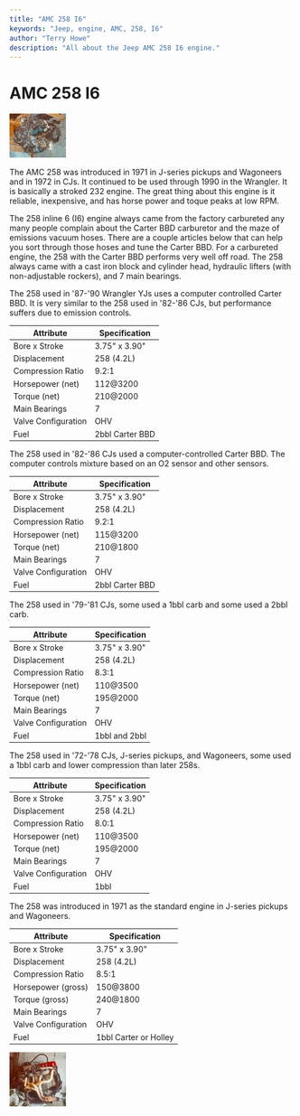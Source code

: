 ```yaml
---
title: "AMC 258 I6"
keywords: "Jeep, engine, AMC, 258, I6"
author: "Terry Howe"
description: "All about the Jeep AMC 258 I6 engine."
---
```

# AMC 258 I6

[![258 I6](../../img/engine/258_.jpg)](../../img/engine/258.jpg)

The AMC 258 was introduced in 1971 in J-series pickups and Wagoneers and in 1972 in CJs. It continued to be used through 1990 in the Wrangler. It is basically a stroked 232 engine. The great thing about this engine is it reliable, inexpensive, and has horse power and toque peaks at low RPM.

The 258 inline 6 (I6) engine always came from the factory carbureted any many people complain about the Carter BBD carburetor and the maze of emissions vacuum hoses. There are a couple articles below that can help you sort through those hoses and tune the Carter BBD. For a carbureted engine, the 258 with the Carter BBD performs very well off road. The 258 always came with a cast iron block and cylinder head, hydraulic lifters (with non-adjustable rockers), and 7 main bearings.

The 258 used in '87-'90 Wrangler YJs uses a computer controlled Carter BBD. It is very similar to the 258 used in '82-'86 CJs, but performance suffers due to emission controls.

| Attribute           | Specification   |
|---------------------|-----------------|
| Bore x Stroke       | 3.75" x 3.90"   |
| Displacement        | 258 (4.2L)      |
| Compression Ratio   | 9.2:1           |
| Horsepower (net)    | 112@3200        |
| Torque (net)        | 210@2000        |
| Main Bearings       | 7               |
| Valve Configuration | OHV             |
| Fuel                | 2bbl Carter BBD |

The 258 used in '82-'86 CJs used a computer-controlled Carter BBD. The computer controls mixture based on an O2 sensor and other sensors.

| Attribute           | Specification   |
|---------------------|-----------------|
| Bore x Stroke       | 3.75" x 3.90"   |
| Displacement        | 258 (4.2L)      |
| Compression Ratio   | 9.2:1           |
| Horsepower (net)    | 115@3200        |
| Torque (net)        | 210@1800        |
| Main Bearings       | 7               |
| Valve Configuration | OHV             |
| Fuel                | 2bbl Carter BBD |

The 258 used in '79-'81 CJs, some used a 1bbl carb and some used a 2bbl carb.

| Attribute           | Specification |
|---------------------|---------------|
| Bore x Stroke       | 3.75" x 3.90" |
| Displacement        | 258 (4.2L)    |
| Compression Ratio   | 8.3:1         |
| Horsepower (net)    | 110@3500      |
| Torque (net)        | 195@2000      |
| Main Bearings       | 7             |
| Valve Configuration | OHV           |
| Fuel                | 1bbl and 2bbl |

The 258 used in '72-'78 CJs, J-series pickups, and Wagoneers, some used a 1bbl carb and lower compression than later 258s.

| Attribute           | Specification |
|---------------------|---------------|
| Bore x Stroke       | 3.75" x 3.90" |
| Displacement        | 258 (4.2L)    |
| Compression Ratio   | 8.0:1         |
| Horsepower (net)    | 110@3500      |
| Torque (net)        | 195@2000      |
| Main Bearings       | 7             |
| Valve Configuration | OHV           |
| Fuel                | 1bbl          |

The 258 was introduced in 1971 as the standard engine in J-series pickups and Wagoneers.

| Attribute           | Specification         |
|---------------------|-----------------------|
| Bore x Stroke       | 3.75" x 3.90"         |
| Displacement        | 258 (4.2L)            |
| Compression Ratio   | 8.5:1                 |
| Horsepower (gross)  | 150@3800              |
| Torque (gross)      | 240@1800              |
| Main Bearings       | 7                     |
| Valve Configuration | OHV                   |
| Fuel                | 1bbl Carter or Holley |

[![258 I6 side](../../img/engine/258m_.jpg)](../../img/engine/258m.jpg)